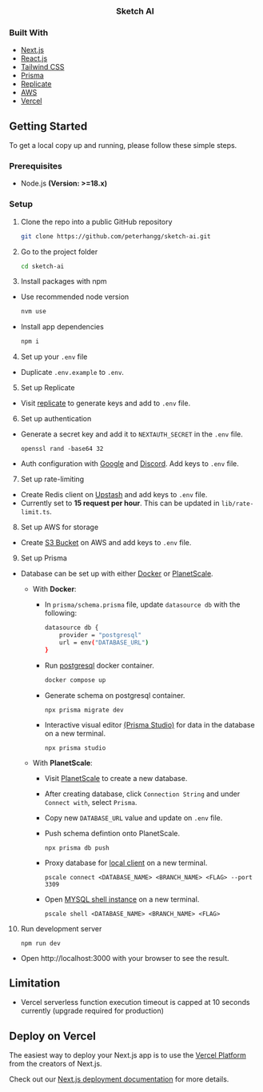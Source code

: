 <h3 align="center">Sketch AI<h3>

<!-- BUILT WITH -->

### Built With

- [Next.js](https://nextjs.org/)
- [React.js](https://react.dev/)
- [Tailwind CSS](https://tailwindcss.com/)
- [Prisma](https://prisma.io/)
- [Replicate](https://replicate.com/)
- [AWS](https://aws.amazon.com/)
- [Vercel](https://vercel.com/)

<!-- GETTING STARTED -->

## Getting Started

To get a local copy up and running, please follow these simple steps.

### Prerequisites

- Node.js **(Version: >=18.x)**

<!-- Setup -->

### Setup

1. Clone the repo into a public GitHub repository
   ```sh
   git clone https://github.com/peterhangg/sketch-ai.git
   ```
2. Go to the project folder

   ```sh
   cd sketch-ai
   ```

3. Install packages with npm

- Use recommended node version

  ```sh
  nvm use
  ```

- Install app dependencies

  ```sh
  npm i
  ```

4. Set up your `.env` file

- Duplicate `.env.example` to `.env`.

5. Set up Replicate

- Visit [replicate](https://replicate.com/account/api-tokens) to generate keys and add to `.env` file.

6. Set up authentication

- Generate a secret key and add it to `NEXTAUTH_SECRET` in the `.env` file.
  ```
  openssl rand -base64 32
  ```
- Auth configuration with [Google](https://next-auth.js.org/providers/google) and [Discord](https://next-auth.js.org/providers/discord). Add keys to `.env` file.

7. Set up rate-limiting

- Create Redis client on [Upstash](https://docs.upstash.com/redis) and add keys to `.env` file.
- Currently set to **15 request per hour**. This can be updated in `lib/rate-limit.ts`.

8. Set up AWS for storage

- Create [S3 Bucket](https://docs.aws.amazon.com/AmazonS3/latest/userguide/creating-bucket.html) on AWS and add keys to `.env` file.

9. Set up Prisma

- Database can be set up with either [Docker](https://www.docker.com/) or [PlanetScale](https://planetscale.com/).

  - With **Docker**:
    - In `prisma/schema.prisma` file, update `datasource db` with the following:
      ```sh
      datasource db {
          provider = "postgresql"
          url = env("DATABASE_URL")
      }
      ```
    - Run [postgresql](https://www.postgresql.org/) docker container.
      ```sh
      docker compose up
      ```
    - Generate schema on postgresql container.
      ```
      npx prisma migrate dev
      ```
    - Interactive visual editor [(Prisma Studio)](https://www.prisma.io/docs/concepts/components/prisma-studio) for data in the database on a new terminal.
      ```
      npx prisma studio
      ```
  - With **PlanetScale**:

    - Visit [PlanetScale](https://planetscale.com/docs/tutorials/connect-nextjs-app) to create a new database.
    - After creating database, click `Connection String` and under `Connect with`, select `Prisma`.
    - Copy new `DATABASE_URL` value and update on `.env` file.
    - Push schema defintion onto PlanetScale.
      ```
      npx prisma db push
      ```
    - Proxy database for [local client](https://planetscale.com/docs/reference/connect) on a new terminal.

      ```
      pscale connect <DATABASE_NAME> <BRANCH_NAME> <FLAG> --port 3309
      ```

    - Open [MYSQL shell instance](https://planetscale.com/docs/reference/shell) on a new terminal.
      ```
      pscale shell <DATABASE_NAME> <BRANCH_NAME> <FLAG>
      ```

10. Run development server
    ```
    npm run dev
    ```

- Open http://localhost:3000 with your browser to see the result.

## Limitation

- Vercel serverless function execution timeout is capped at 10 seconds currently (upgrade required for production)

## Deploy on Vercel

The easiest way to deploy your Next.js app is to use the [Vercel Platform](https://vercel.com/new?utm_medium=default-template&filter=next.js&utm_source=create-next-app&utm_campaign=create-next-app-readme) from the creators of Next.js.

Check out our [Next.js deployment documentation](https://nextjs.org/docs/deployment) for more details.

